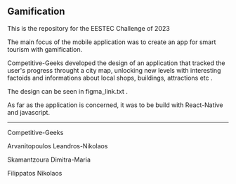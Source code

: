 ## Gamification

This is the repository for the EESTEC Challenge of 2023 

The main focus of the mobile application was to create an app for smart tourism with gamification. 

Competitive-Geeks developed the design of an application that tracked the user's progress throught a city map, unlocking new levels with interesting factoids and informations about local shops, buildings, attractions etc . 

The design can be seen in figma_link.txt . 

As far as the application is concerned, it was to be build with React-Native and javascript. 


---

Competitive-Geeks 

Arvanitopoulos Leandros-Nikolaos 

Skamantzoura Dimitra-Maria 

Filippatos Nikolaos

